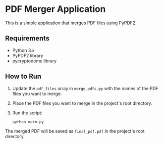# PDF Merger Application

This is a simple application that merges PDF files using PyPDF2.


## Requirements

- Python 3.x
- PyPDF2 library
- pycryptodome library


## How to Run

1. Update the `pdf_files` array in `merge_pdfs.py` with the names of the PDF files you want to merge.
   
2. Place the PDF files you want to merge in the project's root directory.

3. Run the script:

    ```bash
    python main.py
    ```

The merged PDF will be saved as `final_pdf.pdf` in the project's root directory.
